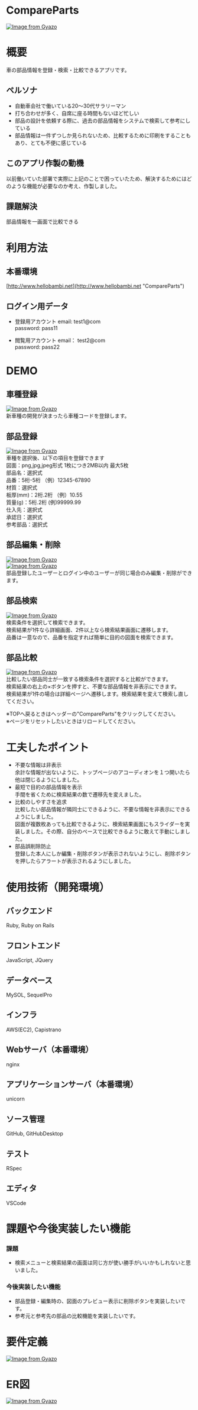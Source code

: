 # CompareParts
[![Image from Gyazo](https://i.gyazo.com/fc718577661b1c181c84ba5c5d22f07d.jpg)](https://gyazo.com/fc718577661b1c181c84ba5c5d22f07d)  
# 概要
車の部品情報を登録・検索・比較できるアプリです。  
  
## ペルソナ  
- 自動車会社で働いている20〜30代サラリーマン  
- 打ち合わせが多く、自席に座る時間もないほど忙しい  
- 部品の設計を依頼する際に、過去の部品情報をシステムで検索して参考にしている  
- 部品情報は一件ずつしか見られないため、比較するために印刷をすることもあり、とても不便に感じている  
## このアプリ作製の動機  
以前働いていた部署で実際に上記のことで困っていたため、解決するためにはどのような機能が必要なのか考え、作製しました。  
## 課題解決  
部品情報を一画面で比較できる  
# 利用方法
## 本番環境
[http://www.hellobambi.net](http://www.hellobambi.net "CompareParts")  
  
## ログイン用データ
- 登録用アカウント
email: test1@com  
password: pass11

- 閲覧用アカウント
email： test2@com  
password: pass22  

# DEMO
## 車種登録
[![Image from Gyazo](https://i.gyazo.com/083a11571b490a4796e6853570429683.gif)](https://gyazo.com/083a11571b490a4796e6853570429683)  
新車種の開発が決まったら車種コードを登録します。  

## 部品登録
[![Image from Gyazo](https://i.gyazo.com/e96c71e38f1b1e200dbc2fe25fb69c48.gif)](https://gyazo.com/e96c71e38f1b1e200dbc2fe25fb69c48)  
車種を選択後、以下の項目を登録できます  
図面：png,jpg,jpeg形式 1枚につき2MB以内 最大5枚  
部品名：選択式  
品番：5桁-5桁 （例）12345-67890  
材質：選択式  
板厚(mm)：2桁.2桁 （例）10.55  
質量(g)：5桁.2桁 (例)99999.99  
仕入先：選択式  
承認日：選択式  
参考部品：選択式  

## 部品編集・削除
[![Image from Gyazo](https://i.gyazo.com/ce31fe25ae3e7725dbc8db071882a684.gif)](https://gyazo.com/ce31fe25ae3e7725dbc8db071882a684)  
[![Image from Gyazo](https://i.gyazo.com/bc6ee8350cecc905777b4ca01d06971b.gif)](https://gyazo.com/bc6ee8350cecc905777b4ca01d06971b)  
部品登録したユーザーとログイン中のユーザーが同じ場合のみ編集・削除ができます。  

## 部品検索
[![Image from Gyazo](https://i.gyazo.com/6eecb8df97fda72b82771061f0e05061.gif)](https://gyazo.com/6eecb8df97fda72b82771061f0e05061)  
検索条件を選択して検索できます。  
検索結果が1件なら詳細画面、2件以上なら検索結果画面に遷移します。  
品番は一意なので、品番を指定すれば簡単に目的の図面を検索できます。  

## 部品比較
[![Image from Gyazo](https://i.gyazo.com/a378762361faf4a7cd7e3c2847474e1e.gif)](https://gyazo.com/a378762361faf4a7cd7e3c2847474e1e)  
比較したい部品同士が一致する検索条件を選択すると比較ができます。  
検索結果の右上の×ボタンを押すと、不要な部品情報を非表示にできます。  
検索結果が1件の場合は詳細ページへ遷移します。検索結果を変えて検索し直してください。  
  
※TOPへ戻るときはヘッダーの"CompareParts"をクリックしてください。  
※ページをリセットしたいときはリロードしてください。  

# 工夫したポイント
- 不要な情報は非表示  
余計な情報が出ないように、トップページのアコーディオンを１つ開いたら他は閉じるようにしました。  
- 最短で目的の部品情報を表示  
手間を省くために検索結果の数で遷移先を変えました。  
- 比較のしやすさを追求  
比較したい部品情報が隣同士にできるように、不要な情報を非表示にできるようにしました。  
図面が複数枚あっても比較できるように、検索結果画面にもスライダーを実装しました。その際、自分のペースで比較できるように敢えて手動にしました。  
- 部品誤削除防止  
登録した本人にしか編集・削除ボタンが表示されないようにし、削除ボタンを押したらアラートが表示されるようにしました。  

# 使用技術（開発環境）
## バックエンド
Ruby, Ruby on Rails
## フロントエンド
JavaScript, JQuery
## データベース
MySOL, SequelPro
## インフラ
AWS(EC2), Capistrano
## Webサーバ（本番環境）
nginx
## アプリケーションサーバ（本番環境）
unicorn
## ソース管理
GitHub, GitHubDesktop
## テスト
RSpec
## エディタ
VSCode
# 課題や今後実装したい機能
### 課題
- 検索メニューと検索結果の画面は同じ方が使い勝手がいいかもしれないと思いました。  
### 今後実装したい機能
- 部品登録・編集時の、図面のプレビュー表示に削除ボタンを実装したいです。  
- 参考元と参考先の部品の比較機能を実装したいです。  
# 要件定義
[![Image from Gyazo](https://i.gyazo.com/9df8254523908f404b89fb742a605155.png)](https://gyazo.com/9df8254523908f404b89fb742a605155)  
# ER図
[![Image from Gyazo](https://i.gyazo.com/0cf0b003d1f01f662be2e039352fd34c.png)](https://gyazo.com/0cf0b003d1f01f662be2e039352fd34c)  
